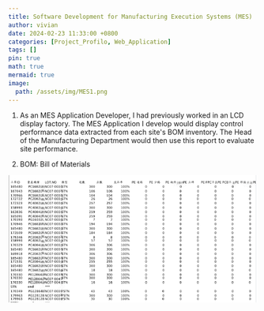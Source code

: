 ```yaml
---
title: Software Development for Manufacturing Execution Systems (MES)
author: vivian
date: 2024-02-23 11:33:00 +0800
categories: [Project_Profilo, Web_Application]
tags: []
pin: true
math: true
mermaid: true
image:
  path: /assets/img/MES1.png  
---
```

 
 

1. As an MES Application Developer, I had previously worked in an LCD display factory. The MES Application I develop would display control performance data extracted from each site's BOM inventory. The Head of the Manufacturing Department would then use this report to evaluate site performance. 

2. BOM:  Bill of Materials

![figure](/assets/img/MES1.png)
 


